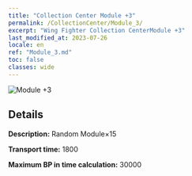 ```yaml
---
title: "Collection Center Module +3"
permalink: /CollectionCenter/Module_3/
excerpt: "Wing Fighter Collection CenterModule +3"
last_modified_at: 2023-07-26
locale: en
ref: "Module_3.md"
toc: false
classes: wide
---
```



![Module +3](/images/cc/CC_Module_3.png)

## Details

  **Description:** Random Module×15

  **Transport time:** 1800

  **Maximum BP in time calculation:** 30000

